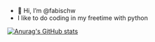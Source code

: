- 👋 Hi, I’m @fabischw
- I like to do coding in my freetime with python


[![Anurag's GitHub stats](https://github-readme-stats.vercel.app/api?username=fabischw)](https://github.com/anuraghazra/github-readme-stats)

<!---
fabischw/fabischw is a ✨ special ✨ repository because its `README.md` (this file) appears on your GitHub profile.
You can click the Preview link to take a look at your changes.
--->
